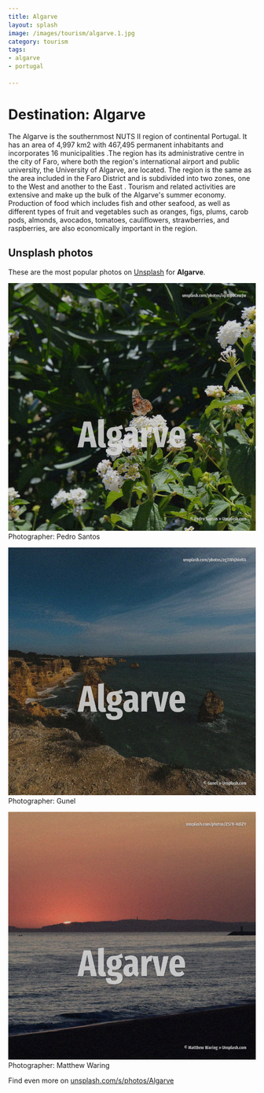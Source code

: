 ```yaml
---
title: Algarve
layout: splash
image: /images/tourism/algarve.1.jpg
category: tourism
tags:
- algarve
- portugal

---
```

# Destination: Algarve

The Algarve  is the southernmost NUTS II region of continental Portugal. It has an area of 4,997 km2  with 467,495 permanent inhabitants and incorporates 16 municipalities  .The region has its administrative centre in the city of Faro, where both the region's  international airport and public university, the University of Algarve, are located. The region is the same as the area included in the Faro District and is subdivided into two zones,  one to the West  and another to the East . Tourism and related activities are extensive and make up the bulk of the Algarve's summer economy. Production of food which includes fish and other seafood, as well as different types of fruit and  vegetables such as oranges, figs, plums, carob pods, almonds, avocados, tomatoes, cauliflowers,  strawberries, and raspberries, are also economically important in the region. 

 
## Unsplash photos
These are the most popular photos on [Unsplash](https://unsplash.com) for **Algarve**.
 
![Algarve](/images/tourism/algarve.1.jpg)
Photographer:  Pedro Santos
 
![Algarve](/images/tourism/algarve.2.jpg)
Photographer:  Gunel
 
![Algarve](/images/tourism/algarve.3.jpg)
Photographer:  Matthew Waring
 
Find even more on [unsplash.com/s/photos/Algarve](https://unsplash.com/s/photos/Algarve)
 
